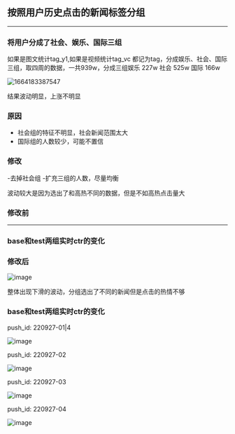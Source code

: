 ## 按照用户历史点击的新闻标签分组

***
### 将用户分成了社会、娱乐、国际三组

如果是图文统计tag_y1,如果是视频统计tag_vc 都记为tag，分成娱乐、社会、国际三组，取四周的数据，一共939w，分成三组娱乐 227w 社会 525w 国际 166w

![1664183387547](https://user-images.githubusercontent.com/77714764/192238509-de862ffb-09f6-43e5-9c01-b8e1caf936f4.jpg)

结果波动明显，上涨不明显

### 原因 

- 社会组的特征不明显，社会新闻范围太大
- 国际组的人数较少，可能不置信

### 修改

-去掉社会组
-扩充三组的人数，尽量均衡

波动较大是因为选出了和高热不同的数据，但是不如高热点击量大
### 修改前

***
### base和test两组实时ctr的变化


### 修改后

![image](https://user-images.githubusercontent.com/77714764/192495997-4802c2ea-5006-4607-97af-48eb7472d807.png)

整体出现下滑的波动，分组选出了不同的新闻但是点击的热情不够

### base和test两组实时ctr的变化

push_id: 220927-01|4

![image](https://user-images.githubusercontent.com/77714764/192496562-cb2a83f2-555a-40a1-849a-177430e74d58.png)

push_id: 220927-02

![image](https://user-images.githubusercontent.com/77714764/192496736-2171b9cc-ea14-40fc-82ae-ec0377d85f6c.png)

push_id: 220927-03

![image](https://user-images.githubusercontent.com/77714764/192496917-5893ec2d-d4e3-423e-b5ec-95daf70dae17.png)

push_id: 220927-04

![image](https://user-images.githubusercontent.com/77714764/192495846-2652b82e-b3ec-4ecc-8ceb-c96244ae2f3d.png)

